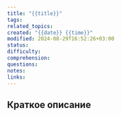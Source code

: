 ```yaml
---
title: "{{title}}"
tags: 
related_topics: 
created: "{{date}} {{time}}"
modified: 2024-08-29T16:52:26+03:00
status: 
difficulty: 
comprehension: 
questions: 
notes: 
links: 
---
```

## Краткое описание

